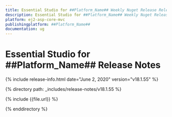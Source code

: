 ```yaml
---
title: Essential Studio for ##Platform_Name## Weekly Nuget Release Release Notes  
description: Essential Studio for ##Platform_Name## Weekly Nuget Release Release Notes  
platform: ej2-asp-core-mvc
publishingplatform: ##Platform_Name##
documentation: ug
---
```


# Essential Studio for  ##Platform_Name##  Release Notes  

{% include release-info.html date="June 2, 2020"   version="v18.1.55"  %} 

{% directory path: _includes/release-notes/v18.1.55 %}

{% include {{file.url}} %}

{% enddirectory %}
